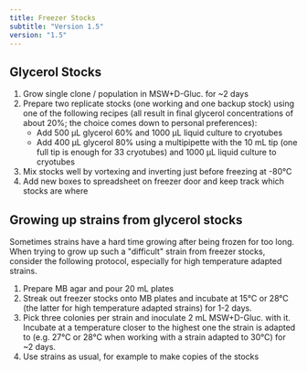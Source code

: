 ```yaml
---
title: Freezer Stocks
subtitle: "Version 1.5"
version: "1.5"
---
```


## Glycerol Stocks

1. Grow single clone / population in MSW+D-Gluc. for ~2 days
2. Prepare two replicate stocks (one working and one backup stock) using one of the following recipes (all result in final glycerol concentrations of about 20%; the choice comes down to personal preferences):
   - Add 500 µL glycerol 60% and 1000 µL liquid culture to cryotubes
   - Add 400 µL glycerol 80% using a multipipette with the 10 mL tip (one full tip is enough for 33 cryotubes) and 1000 µL liquid culture to cryotubes
3. Mix stocks well by vortexing and inverting just before freezing at -80°C
4. Add new boxes to spreadsheet on freezer door and keep track which stocks are where

## Growing up strains from glycerol stocks

Sometimes strains have a hard time growing after being frozen for too long. When trying to grow up such a "difficult" strain from freezer stocks, consider the following protocol, especially for high temperature adapted strains.

1. Prepare MB agar and pour 20 mL plates
2. Streak out freezer stocks onto MB plates and incubate at 15°C or 28°C (the latter for high temperature adapted strains) for 1-2 days.
3. Pick three colonies per strain and inoculate 2 mL MSW+D-Gluc. with it. Incubate at a temperature closer to the highest one the strain is adapted to (e.g. 27°C or 28°C when working with a strain adapted to 30°C) for ~2 days.
4. Use strains as usual, for example to make copies of the stocks
